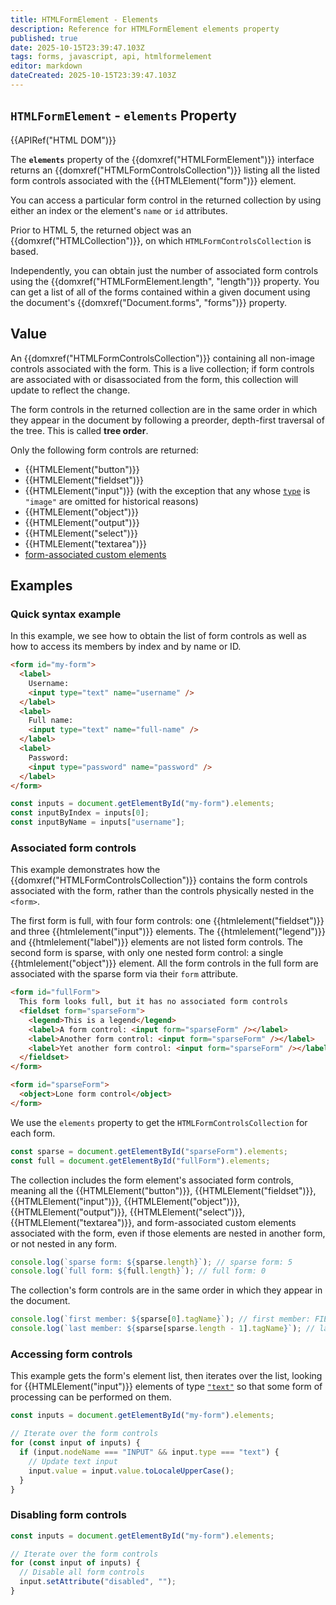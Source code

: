 ```yaml
---
title: HTMLFormElement - Elements
description: Reference for HTMLFormElement elements property
published: true
date: 2025-10-15T23:39:47.103Z
tags: forms, javascript, api, htmlformelement
editor: markdown
dateCreated: 2025-10-15T23:39:47.103Z
---
```


## `HTMLFormElement` - `elements` Property

{{APIRef("HTML DOM")}}

The **`elements`** property of the {{domxref("HTMLFormElement")}} interface returns an {{domxref("HTMLFormControlsCollection")}} listing all the listed form controls associated with the {{HTMLElement("form")}} element.

You can access a particular form control in the returned collection by using either an index or the element's `name` or `id` attributes.

Prior to HTML 5, the returned object was an {{domxref("HTMLCollection")}}, on which `HTMLFormControlsCollection` is based.

Independently, you can obtain just the number of associated form controls using the {{domxref("HTMLFormElement.length", "length")}} property. You can get a list of all of the forms contained within a given document using the document's {{domxref("Document.forms", "forms")}} property.

## Value

An {{domxref("HTMLFormControlsCollection")}} containing all non-image controls associated with the form.
This is a live collection; if form controls are associated with or disassociated from the form, this collection will update to reflect the change.

The form controls in the returned collection are in the same order in which they appear in the document by following a preorder, depth-first traversal of the tree.
This is called **tree order**.

Only the following form controls are returned:

- {{HTMLElement("button")}}
- {{HTMLElement("fieldset")}}
- {{HTMLElement("input")}} (with the exception that any whose [`type`](/en-US/docs/Web/HTML/Reference/Elements/input#type) is `"image"` are omitted for historical reasons)
- {{HTMLElement("object")}}
- {{HTMLElement("output")}}
- {{HTMLElement("select")}}
- {{HTMLElement("textarea")}}
- [form-associated custom elements](https://html.spec.whatwg.org/multipage/custom-elements.html#form-associated-custom-element)

## Examples

### Quick syntax example

In this example, we see how to obtain the list of form controls as well as how to access its members by index and by name or ID.

```html
<form id="my-form">
  <label>
    Username:
    <input type="text" name="username" />
  </label>
  <label>
    Full name:
    <input type="text" name="full-name" />
  </label>
  <label>
    Password:
    <input type="password" name="password" />
  </label>
</form>
```

```js
const inputs = document.getElementById("my-form").elements;
const inputByIndex = inputs[0];
const inputByName = inputs["username"];
```

### Associated form controls

This example demonstrates how the {{domxref("HTMLFormControlsCollection")}} contains the form controls associated with the form, rather than the controls physically nested in the `<form>`.

The first form is full, with four form controls: one {{htmlelement("fieldset")}} and three {{htmlelement("input")}} elements. The {{htmlelement("legend")}} and {{htmlelement("label")}} elements are not listed form controls. The second form is sparse, with only one nested form control: a single {{htmlelement("object")}} element. All the form controls in the full form are associated with the sparse form via their `form` attribute.

```html
<form id="fullForm">
  This form looks full, but it has no associated form controls
  <fieldset form="sparseForm">
    <legend>This is a legend</legend>
    <label>A form control: <input form="sparseForm" /></label>
    <label>Another form control: <input form="sparseForm" /></label>
    <label>Yet another form control: <input form="sparseForm" /></label>
  </fieldset>
</form>

<form id="sparseForm">
  <object>Lone form control</object>
</form>
```

We use the `elements` property to get the `HTMLFormControlsCollection` for each form.

```js
const sparse = document.getElementById("sparseForm").elements;
const full = document.getElementById("fullForm").elements;
```

The collection includes the form element's associated form controls, meaning all the {{HTMLElement("button")}}, {{HTMLElement("fieldset")}}, {{HTMLElement("input")}}, {{HTMLElement("object")}}, {{HTMLElement("output")}}, {{HTMLElement("select")}}, {{HTMLElement("textarea")}}, and form-associated custom elements associated with the form, even if those elements are nested in another form, or not nested in any form.

```js
console.log(`sparse form: ${sparse.length}`); // sparse form: 5
console.log(`full form: ${full.length}`); // full form: 0
```

The collection's form controls are in the same order in which they appear in the document.

```js
console.log(`first member: ${sparse[0].tagName}`); // first member: FIELDSET
console.log(`last member: ${sparse[sparse.length - 1].tagName}`); // last member: OBJECT
```

### Accessing form controls

This example gets the form's element list, then iterates over the list, looking for {{HTMLElement("input")}} elements of type [`"text"`](/en-US/docs/Web/HTML/Reference/Elements/input/text) so that some form of processing can be performed on them.

```js
const inputs = document.getElementById("my-form").elements;

// Iterate over the form controls
for (const input of inputs) {
  if (input.nodeName === "INPUT" && input.type === "text") {
    // Update text input
    input.value = input.value.toLocaleUpperCase();
  }
}
```

### Disabling form controls

```js
const inputs = document.getElementById("my-form").elements;

// Iterate over the form controls
for (const input of inputs) {
  // Disable all form controls
  input.setAttribute("disabled", "");
}
```